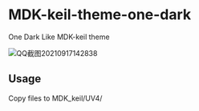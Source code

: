 # MDK-keil-theme-one-dark
One Dark Like MDK-keil theme

![QQ截图20210917142838](https://user-images.githubusercontent.com/88232613/133735123-6c63b984-b891-49d6-89a1-65b3bfaf003f.png)

## Usage
Copy files to MDK_keil/UV4/

